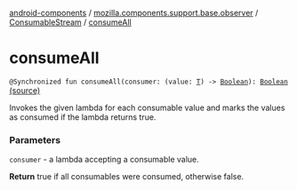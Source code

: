 [android-components](../../index.md) / [mozilla.components.support.base.observer](../index.md) / [ConsumableStream](index.md) / [consumeAll](./consume-all.md)

# consumeAll

`@Synchronized fun consumeAll(consumer: (value: `[`T`](index.md#T)`) -> `[`Boolean`](https://kotlinlang.org/api/latest/jvm/stdlib/kotlin/-boolean/index.html)`): `[`Boolean`](https://kotlinlang.org/api/latest/jvm/stdlib/kotlin/-boolean/index.html) [(source)](https://github.com/mozilla-mobile/android-components/blob/master/components/support/base/src/main/java/mozilla/components/support/base/observer/Consumable.kt#L130)

Invokes the given lambda for each consumable value and marks the values
as consumed if the lambda returns true.

### Parameters

`consumer` - a lambda accepting a consumable value.

**Return**
true if all consumables were consumed, otherwise false.

